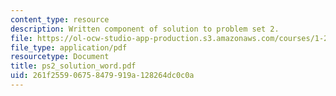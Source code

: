 ```yaml
---
content_type: resource
description: Written component of solution to problem set 2.
file: https://ol-ocw-studio-app-production.s3.amazonaws.com/courses/1-224j-carrier-systems-fall-2003/261f255906758479919a128264dc0c0a_ps2_solution_word.pdf
file_type: application/pdf
resourcetype: Document
title: ps2_solution_word.pdf
uid: 261f2559-0675-8479-919a-128264dc0c0a
---
```

